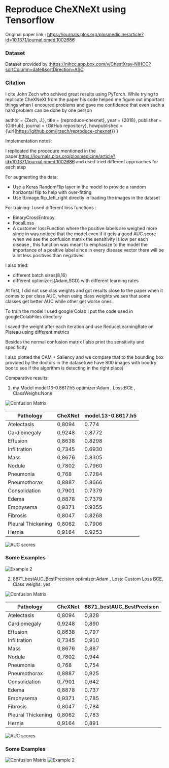 # Reproduce CheXNeXt using Tensorflow

Original paper link : https://journals.plos.org/plosmedicine/article?id=10.1371/journal.pmed.1002686

### Dataset

Dataset provided by :https://nihcc.app.box.com/v/ChestXray-NIHCC?sortColumn=date&sortDirection=ASC

### Citation
I cite John Zech who achived great results using PyTorch.
While trying to replicate CheXNeXt from the paper his code helped me figure out important things when I encoured problems 
and gave me confidence that even such a hard problem can be done by one person

  author = {Zech, J.},
  title = {reproduce-chexnet},
  year = {2018},
  publisher = {GitHub},
  journal = {GitHub repository},
  howpublished = {\url{https://github.com/jrzech/reproduce-chexnet}}
}


Implementation notes:

I replicated the procedure mentioned in the paper:https://journals.plos.org/plosmedicine/article?id=10.1371/journal.pmed.1002686
and used tried different approaches for each step

For augmenting the data:
- Use a  Keras RandomFlip layer in the model to provide a random horizontal flip to help with over-fitting 
- Use tf.image.flip_left_right directly in loading the images in the dataset

For training:
I used different loss functions :
- BinaryCrossEntropy
- FocalLoss
- A customer lossFunction where the positive labels are weighed more since in was noticed that the model even if it gets a good AUC score
when we see the confusion matrix the sensitivity is low per each disease , this function was meant to emphasize to the model the importance of a positive label
since in every disease vector there will be a lot less positives than negatives 

I also tried:

- different batch sizes(8,16) 
- different optimizers(Adam,SGD) with different learning rates

At first, I did not use clas weights and got results close to the paper when it comes to per class AUC,
when using class weights we see that some classes get better AUC while other get worse ones

To train the model I used google Colab
I put the code used in googleColabFiles directory 

I saved the weight after each iteration and use ReduceLearningRate on Plateau using different metrics 

Besides  the normal confusion matrix I also print  the sensitivity and specificity

I also plotted the CAM + Saliency and we compare that to the bounding box provided by the doctors in the dataset(we have 800 images with boudry box to see if the algorithm is detecting in the right place)

Comparative results:
1. my Model model.13-0.8617.h5 
optimizer:Adam , Loss:BCE , ClassWeighs:None

<img src="./rez/CMBestAUC.png" alt="Confusion Matrix" />




| Pathology | CheXNet |model.13-0.8617.h5|
| ----------- | ----------- |----------- |
| Atelectasis | 0,8094 | 0.774|
| Cardiomegaly | 0,9248 | 0.8772|
| Effusion | 0,8638 | 0.8298|
| Infiltration | 0,7345 | 0.6930|
| Mass | 0,8676 | 0.8305|
| Nodule | 0,7802 | 0.7960|
| Pneumonia | 0,768 | 0.7284|
| Pneumothorax | 0,8887 | 0.8666|
| Consolidation | 0,7901 | 0.7379|
| Edema | 0,8878 | 0.7379 | 0.8466|
| Emphysema | 0,9371 | 0.9355|
| Fibrosis | 0,8047 | 0.8268|
| Pleural Thickening | 0,8062 | 0.7906|
| Hernia | 0,9164 | 0.9253|

<img src="./rez/AUCBestAUC.png" alt="AUC scores" />


### Some Examples

<img src="./rez/heatMap2bestAUC.png" alt="Example 2" />


 
2. 8871_bestAUC_BestPrecision
optimizer:Adam , Loss: Custom Loss BCE, Class weighs: yes


<img src="./trainings and results\rez AI\8871_bestAUC_BestPrecision\8871_bestAUC_BestPrecisionCM.png" alt="Confusion Matrix" />




| Pathology | CheXNet | 8871_bestAUC_BestPrecision|
| ----------- | ----------- |---------- |
| Atelectasis | 0,8094 | 0,828|
| Cardiomegaly | 0,9248 | 0,890|
| Effusion | 0,8638 | 0,797|
| Infiltration | 0,7345 | 0,910|
| Mass | 0,8676 | 0,887|
| Nodule | 0,7802 | 0,944|
| Pneumonia | 0,768 | 0,754|
| Pneumothorax | 0,8887 | 0,925|
| Consolidation | 0,7901 | 0,642|
| Edema | 0,8878 | 0.737 | 0,860|
| Emphysema | 0,9371 | 0,785|
| Fibrosis | 0,8047 | 0,784|
| Pleural Thickening | 0,8062 | 0,783|
| Hernia | 0,9164 | 0,891|

<img src="./trainings and results\rez AI\8871_bestAUC_BestPrecision\8871_bestAUC_BestPrecisionAUC.png" alt="AUC scores" />
 
### Some Examples
<img src="./trainings and results\rez AI\8871_bestAUC_BestPrecision\atel2.png" alt="Confusion Matrix" />


 

<img src="./trainings and results\rez AI\7641MostTrained\7641MostTrainedMass.png" alt="Example 2" />









